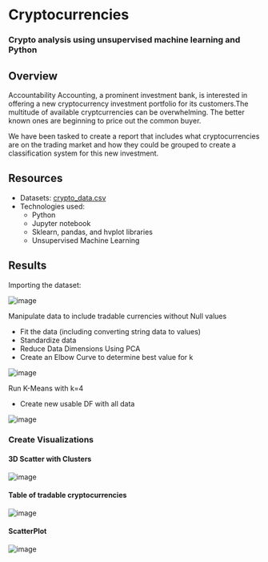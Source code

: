 # Cryptocurrencies
### Crypto analysis using unsupervised machine learning and Python

## Overview
Accountability Accounting, a prominent investment bank, is interested in offering a new cryptocurrency investment portfolio for its customers.The multitude of available cryptcurrencies can be overwhelming. The better known ones are beginning to price out the common buyer. 

We have been tasked to create a report that includes what cryptocurrencies are on the trading market and how they could be grouped to create a classification system for this new investment.

## Resources
  - Datasets: [crypto_data.csv ](https://github.com/bcolhour/Cryptocurrencies/blob/main/Starter_Code/crypto_data.csv)
  - Technologies used: 
    -  Python
    - Jupyter notebook
    - Sklearn, pandas, and hvplot libraries
    - Unsupervised Machine Learning

## Results
Importing the dataset: 

![image](https://user-images.githubusercontent.com/114044192/219822931-234831c2-1362-48da-b336-64ee9ae7c427.png)

Manipulate data to include tradable currencies without Null values
  - Fit the data (including converting string data to values)
  - Standardize data
  - Reduce Data Dimensions Using PCA
  - Create an Elbow Curve to determine best value for k
  
![image](https://user-images.githubusercontent.com/114044192/219822855-c8d1e700-5afd-41b0-903e-4d1ee6a6a909.png)

Run K-Means with k=4
  - Create new usable DF with all data

![image](https://user-images.githubusercontent.com/114044192/219823194-16f04293-2a3f-44a3-a334-838bd0a6c6f9.png)

### Create Visualizations
#### 3D Scatter with Clusters
![image](https://user-images.githubusercontent.com/114044192/219823294-5c53da5c-c9d8-484f-a9cf-798d7b11f929.png)


#### Table of tradable cryptocurrencies
![image](https://user-images.githubusercontent.com/114044192/219823348-728d8664-e4a8-4ce8-b947-4ee94779e5ae.png)

#### ScatterPlot
![image](https://user-images.githubusercontent.com/114044192/219823408-b2c22495-9407-44a4-9734-5676aaddcdfe.png)




